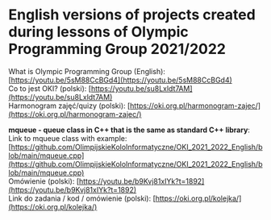 # English versions of projects created during lessons of Olympic Programming Group 2021/2022
What is  Olympic Programming Group (English): [https://youtu.be/5sM88CcBGd4](https://youtu.be/5sM88CcBGd4)  
Co to jest OKI? (polski): [https://youtu.be/su8Lxldt7AM](https://youtu.be/su8Lxldt7AM)  
Harmonogram zajęć/quizy (polski): [https://oki.org.pl/harmonogram-zajec/](https://oki.org.pl/harmonogram-zajec/)

<strong>mqueue - queue class in C++ that is the same as standard C++ library</strong>:  
Link to mqueue class with example: [https://github.com/OlimpijskieKoloInformatyczne/OKI_2021_2022_English/blob/main/mqueue.cpp](https://github.com/OlimpijskieKoloInformatyczne/OKI_2021_2022_English/blob/main/mqueue.cpp)  
Omówienie (polski): [https://youtu.be/b9Kvj81xIYk?t=1892](https://youtu.be/b9Kvj81xIYk?t=1892)  
Link do zadania / kod / omówienie (polski): [https://oki.org.pl/kolejka/](https://oki.org.pl/kolejka/)  


